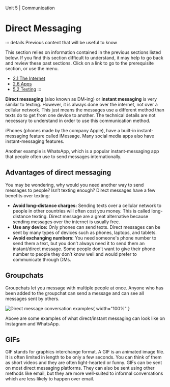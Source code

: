 Unit 5 | Communication

# Direct Messaging

::: details Previous content that will be useful to know

This section relies on information contained in the previous sections listed below. If you find this section difficult to understand, it may help to go back and review these past sections. Click on a link to go to the prerequisite section, or use the menu.

- [2.1 The Internet](../2-apps-and-internet/2.1-the-internet.md)
- [2.6 Apps](../2-apps-and-internet/2.6-apps.md)
- [5.2 Texting](../5-communication/5.2-texting.md)
  :::

**Direct messaging** (also known as DM-ing) or **instant messaging** is very similar to texting. However, it is always done over the internet, not over a cellular network. This just means the messages use a different method than texts do to get from one device to another. The technical details are not necessary to understand in order to use this communication method.

iPhones (phones made by the company Apple), have a built-in instant-messaging feature called iMessage. Many social media apps also have instant-messaging features.

Another example is WhatsApp, which is a popular instant-messaging app that people often use to send messages internationally.

## Advantages of direct messaging

You may be wondering, why would you need another way to send messages to people? Isn’t texting enough? Direct messages have a few benefits over texting:

- **Avoid long-distance charges:** Sending texts over a cellular network to people in other countries will often cost you money. This is called long-distance texting. Direct message are a great alternative because sending messages over the internet is usually free.
- **Use any device:** Only phones can send texts. Direct messages can be sent by many types of devices such as phones, laptops, and tablets.
- **Avoid exchanging numbers:** You need someone's phone number to send them a text, but you don’t always need it to send them an instant/direct message. Some people don’t want to give their phone number to people they don’t know well and would prefer to communicate through DMs.

## Groupchats

Groupchats let you message with multiple people at once. Anyone who has been added to the groupchat can send a message and can see all messages sent by others.

![Direct message conversation examples](/course/5-communication/direct-messaging-examples.png){ width="100%" }

Above are some examples of what direct/instant messaging can look like on Instagram and WhatsApp.

## GIFs

GIF stands for graphics interchange format. A GIF is an animated image file. It is often limited in length to be only a few seconds. You can think of them as short videos and they are often light-hearted or funny. GIFs can be sent on most direct messaging platforms. They can also be sent using other methods like email, but they are more well-suited to informal conversations which are less likely to happen over email.
